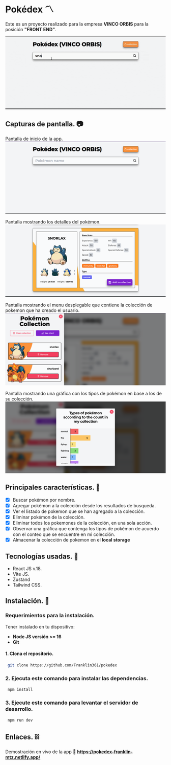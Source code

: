 # Pokédex 〽️

Este es un proyecto realizado para la empresa **VINCO ORBIS** para la posición **"FRONT END"**.

![Project view](/public/demo.gif)

## Capturas de pantalla. 📷

Pantalla de inicio de la app.
![screen 1](/public/screen-1.png)
<br/>

Pantalla mostrando los detalles del pokémon.
![screen 2](/public/screen-2.png)
<br/>

Pantalla mostrando el menu desplegable que contiene la colección de pokemon que ha creado el usuario.
![screen 3](/public/screen-3.png)
<br/>

Pantalla mostrando una gráfica con los tipos de pokémon en base a los de su colección.
![screen 4](/public/screen-4.png)

## Principales características. 🧐

- [x] Buscar pokémon por nombre.
- [x] Agregar pokémon a la colección desde los resultados de busqueda.
- [x] Ver el listado de pokemon que se han agregado a la colección.
- [x] Eliminar pokémon de la colección.
- [x] Eliminar todos los pokemones de la colección, en una sola acción.
- [x] Observar una gráfica que contenga los tipos de pokémon de acuerdo con el conteo que se encuentre en mi colección.
- [x] Almacenar la colección de pokemon en el **local storage**

## Tecnologías usadas. 🧪

- React JS v.18.
- Vite JS.
- Zustand
- Tailwind CSS.

## Instalación. 🚀

### Requerimientos para la instalación.

Tener instalado en tu dispositivo:

- **Node JS versión >= 16**
- **Git**

#### 1. Clona el repositorio.

```bash
 git clone https://github.com/Franklin361/pokedex
```

### 2. Ejecuta este comando para instalar las dependencias.

```bash
 npm install
```

### 3. Ejecute este comando para levantar el servidor de desarrollo.

```bash
 npm run dev
```

## Enlaces. ⛓️

Demostración en vivo de la app
🔗 **https://pokedex-franklin-mtz.netlify.app/**

